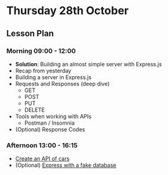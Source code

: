 # Thursday 28th October

## Lesson Plan

### Morning 09:00 - 12:00

+ **Solution**: Building an almost simple server with Express.js
+ Recap from yesterday
+ Building a server in Express.js
+ Requests and Responses (deep dive)
  + GET
  + POST
  + PUT
  + DELETE
+ Tools when working with APIs 
  + Postman / Insomnia
+ (Optional) Response Codes


### Afternoon 13:00 - 16:15

+ [Create an API of cars](https://github.com/GillesDCI/express-http-methods-assignment)
+ (Optional) [Express with a fake database](https://github.com/FrancoSpeziali/express-with-fake-database)
